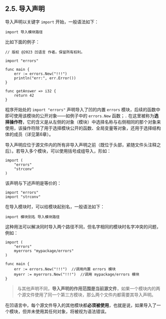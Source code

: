 ## 2.5. 导入声明

导入声明以关键字 `import` 开始，一般语法如下：

```wa
import 导入模块路径
```

比如下面的例子：

```wa
// 版权 @2023 凹语言 作者。保留所有权利。

import "errors"

func main {
	err := errors.New("!!!")
	println("err:", err.Error())
}

func getAnswer => i32 {
	return 42
}
```

程序开始处的 `import "errors"` 声明导入了凹的内置 `errors` 模块，后续的函数中即可使用该模块的公开对象——如例子中的 `errors.New` 函数；`.` 在这里被称为**选择操作符**，它的含义是从左侧的对象（模块）中选择名称与右侧相同的那个对象来使用，该操作符除了用于选择模块公开的函数、全局变量等对象，还用于选择结构体的成员（详见第6章）。

导入声明应位于源文件内的所有非导入声明之前（既位于头部，紧随文件头注释之后）。若导入多个模块，可以使用括号成组导入，形如：

```wa
import (
	"errors"
	"strconv"
)
```

该声明与下述声明是等价的：

```wa
import "errors"
import "strconv"
```

在导入模块时，可以给模块起别名，一般语法如下：

```wa
import 模块别名 导入模块路径
```

这种用法可以解决同时导入两个路径不同，但名字相同的模块时名字冲突的问题，例如：

```wa
import (
	"errors"
	myerrors "mypackage/errors"
)

func main {
	err := errors.New("!!!")  //调用内置 errors 模块
	myerr := myerrors.New("!!!")  //调用 mypackage/errors 模块
}
```

> 与其他声明不同，**导入声明的作用范围是当前源文件**，如果一个模块内的两个源文件使用了同一个第三方模块，那么两个文件内都需要其导入声明。

在凹语言中，每个源文件导入的其他模块都**必须被使用**，也就是说，如果导入了一个模块，但并未使用其任何对象，将被视为语法错误。